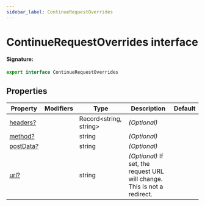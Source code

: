 ```yaml
---
sidebar_label: ContinueRequestOverrides
---
```


# ContinueRequestOverrides interface

#### Signature:

```typescript
export interface ContinueRequestOverrides
```

## Properties

| Property                                                      | Modifiers | Type                         | Description                                                                    | Default |
| ------------------------------------------------------------- | --------- | ---------------------------- | ------------------------------------------------------------------------------ | ------- |
| [headers?](./puppeteer.continuerequestoverrides.headers.md)   |           | Record&lt;string, string&gt; | <i>(Optional)</i>                                                              |         |
| [method?](./puppeteer.continuerequestoverrides.method.md)     |           | string                       | <i>(Optional)</i>                                                              |         |
| [postData?](./puppeteer.continuerequestoverrides.postdata.md) |           | string                       | <i>(Optional)</i>                                                              |         |
| [url?](./puppeteer.continuerequestoverrides.url.md)           |           | string                       | <i>(Optional)</i> If set, the request URL will change. This is not a redirect. |         |
